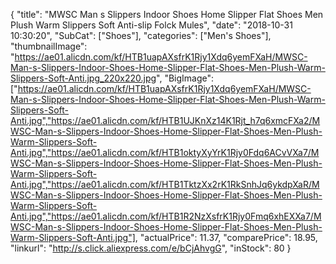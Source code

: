 {
	"title": "MWSC Man s Slippers Indoor Shoes Home Slipper Flat Shoes Men Plush Warm Slippers Soft Anti-slip Folck Mules",
	"date": "2018-10-31 10:30:20",
	"SubCat": ["Shoes"],
	"categories": ["Men's Shoes"],
	"thumbnailImage": "https://ae01.alicdn.com/kf/HTB1uapAXsfrK1Rjy1Xdq6yemFXaH/MWSC-Man-s-Slippers-Indoor-Shoes-Home-Slipper-Flat-Shoes-Men-Plush-Warm-Slippers-Soft-Anti.jpg_220x220.jpg",
	"BigImage": ["https://ae01.alicdn.com/kf/HTB1uapAXsfrK1Rjy1Xdq6yemFXaH/MWSC-Man-s-Slippers-Indoor-Shoes-Home-Slipper-Flat-Shoes-Men-Plush-Warm-Slippers-Soft-Anti.jpg","https://ae01.alicdn.com/kf/HTB1UJKnXz14K1Rjt_h7q6xmcFXa2/MWSC-Man-s-Slippers-Indoor-Shoes-Home-Slipper-Flat-Shoes-Men-Plush-Warm-Slippers-Soft-Anti.jpg","https://ae01.alicdn.com/kf/HTB1oktyXyYrK1Rjy0Fdq6ACvVXa7/MWSC-Man-s-Slippers-Indoor-Shoes-Home-Slipper-Flat-Shoes-Men-Plush-Warm-Slippers-Soft-Anti.jpg","https://ae01.alicdn.com/kf/HTB1TktzXx2rK1RkSnhJq6ykdpXaR/MWSC-Man-s-Slippers-Indoor-Shoes-Home-Slipper-Flat-Shoes-Men-Plush-Warm-Slippers-Soft-Anti.jpg","https://ae01.alicdn.com/kf/HTB1R2NzXsfrK1Rjy0Fmq6xhEXXa7/MWSC-Man-s-Slippers-Indoor-Shoes-Home-Slipper-Flat-Shoes-Men-Plush-Warm-Slippers-Soft-Anti.jpg"],
	"actualPrice": 11.37,
	"comparePrice": 18.95,
	"linkurl": "http://s.click.aliexpress.com/e/bCjAhvgG",
	"inStock": 80
}
